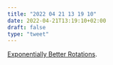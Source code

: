 ```yaml
---
title: "2022 04 21 13 19 10"
date: 2022-04-21T13:19:10+02:00
draft: false
type: "tweet"
---
```


[Exponentially Better Rotations](https://thenumbat.github.io/Exponential-Rotations/).
